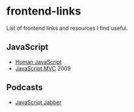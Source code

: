 # frontend-links
List of frontend links and resources I find useful.

## JavaScript
* [Human JavaScript](http://read.humanjavascript.com/)
* [JavaScript MVC](http://alistapart.com/article/javascript-mvc) 2009

## Podcasts
* [JavaScript Jabber](https://devchat.tv/js-jabber)
